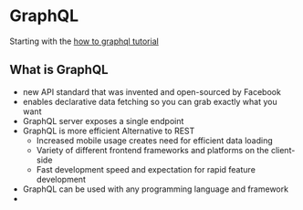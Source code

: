 # GraphQL

Starting with the [how to graphql tutorial](https://www.howtographql.com/basics/0-introduction/)

## What is GraphQL
* new API standard that was invented and open-sourced by Facebook
* enables declarative data fetching so you can grab exactly what you want
* GraphQL server exposes a single endpoint
* GraphQL is more efficient Alternative to REST
    - Increased mobile usage creates need for efficient data loading
    - Variety of different frontend frameworks and platforms on the client-side 
    - Fast development speed and expectation for rapid feature development 
* GraphQL can be used with any programming language and framework 
* 